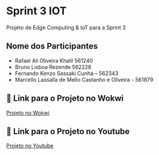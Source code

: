 # Sprint 3 IOT

Projeto de Edge Computing & IoT para a Sprint 3 

## Nome dos Participantes
- Rafael Ali Oliveira Khalil 561240
- Bruno Lisboa Rezende 562228
- Fernando Kenzo Sassaki Cunha – 562343
- Marcello Lassalla de Mello Castanho e Oliveira - 561879

## 🔗 Link para o Projeto no Wokwi

[Projeto no Wokwi](https://wokwi.com/projects/441119754359347201)

## 🔗 Link para o Projeto no Youtube

[Projeto no Youtube](https://wokwi.com/projects/441119754359347201)
